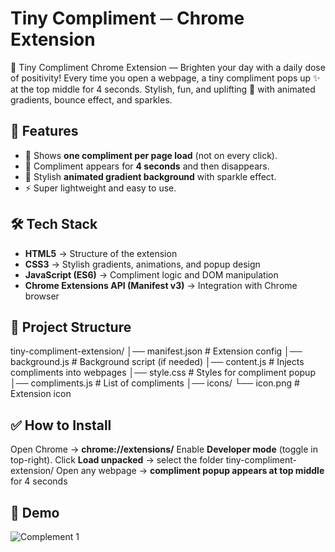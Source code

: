 # Tiny Compliment ─ Chrome Extension
💌 Tiny Compliment Chrome Extension — Brighten your day with a daily dose of positivity! Every time you open a webpage, a tiny compliment pops up ✨ at the top middle for 4 seconds. Stylish, fun, and uplifting 🌈 with animated gradients, bounce effect, and sparkles.

## 🚀 Features  
- 🎉 Shows **one compliment per page load** (not on every click).  
- 🌟 Compliment appears for **4 seconds** and then disappears.  
- 🎨 Stylish **animated gradient background** with sparkle effect.  
- ⚡ Super lightweight and easy to use.

## 🛠️ Tech Stack  
- **HTML5** → Structure of the extension  
- **CSS3** → Stylish gradients, animations, and popup design  
- **JavaScript (ES6)** → Compliment logic and DOM manipulation  
- **Chrome Extensions API (Manifest v3)** → Integration with Chrome browser

## 📂 Project Structure 
tiny-compliment-extension/
│── manifest.json # Extension config
│── background.js # Background script (if needed)
│── content.js # Injects compliments into webpages
│── style.css # Styles for compliment popup
│── compliments.js # List of compliments
│── icons/
     └── icon.png # Extension icon

## ✅ How to Install
Open Chrome → **chrome://extensions/**
Enable **Developer mode** (toggle in top-right).
Click **Load unpacked** → select the folder tiny-compliment-extension/
Open any webpage → **compliment popup appears at top middle** for 4 seconds

## 📸 Demo
![Complement 1](https://github.com/user-attachments/assets/1044970f-adc9-441a-8dd4-94963bff5bd6)





